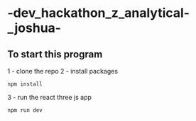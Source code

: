 # -dev_hackathon_z_analytical-_joshua-

## To start this program
1 - clone the repo
2 - install packages
```
npm install
```
3 - run the react three js app
```
npm run dev
```
